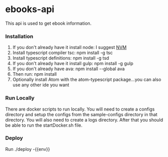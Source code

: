 ebooks-api
===========
This api is used to get ebook information.

### Installation
1. If you don't already have it install node: I suggest [NVM](https://github.com/creationix/nvm)
1. Install typescript compiler tsc: npm install -g tsc
1. Install typescript definitions: npm install -g tsd
1. If you don't already have it install gulp: npm install -g gulp
1. If you don't already have ava: npm install --global ava
1. Then run: npm install
1. Optionally install Atom with the atom-typescript package...you can also use any other ide you want

### Run Locally
There are docker scripts to run locally.  You will need to create a configs directory and setup the configs from the sample-configs directory in that directory.  You will also need to create a logs directory.  After that you should be able to run the startDocker.sh file.

### Deploy
Run ./deploy -{{env}}
